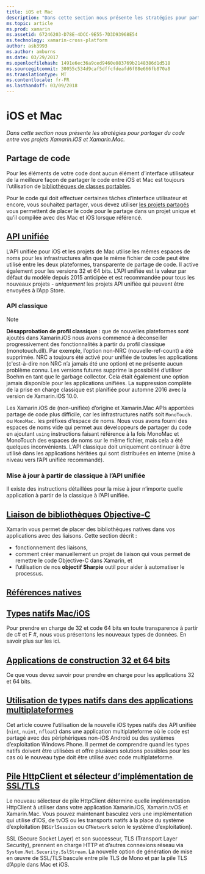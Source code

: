 ```yaml
---
title: iOS et Mac
description: "Dans cette section nous présente les stratégies pour partager du code entre vos projets Xamarin.iOS et Xamarin.Mac."
ms.topic: article
ms.prod: xamarin
ms.assetid: 67246203-D78E-4DCC-9E55-7D3D93968E54
ms.technology: xamarin-cross-platform
author: asb3993
ms.author: amburns
ms.date: 03/29/2017
ms.openlocfilehash: 1491e6ec36a9ced9460e083769b2148386d1d518
ms.sourcegitcommit: 30055c534d9caf5dffcfdeafd6f08e666fb870a8
ms.translationtype: MT
ms.contentlocale: fr-FR
ms.lasthandoff: 03/09/2018
---
```

# <a name="ios-and-mac"></a>iOS et Mac

_Dans cette section nous présente les stratégies pour partager du code entre vos projets Xamarin.iOS et Xamarin.Mac._

## <a name="code-sharing"></a>Partage de code

Pour les éléments de votre code dont aucun élément d’interface utilisateur de la meilleure façon de partager le code entre iOS et Mac est toujours l’utilisation de [bibliothèques de classes portables](~/cross-platform/app-fundamentals/pcl.md).

Pour le code qui doit effectuer certaines tâches d’interface utilisateur et encore, vous souhaitez partager, vous devez utiliser [les projets partagés](~/cross-platform/app-fundamentals/shared-projects.md) vous permettent de placer le code pour le partage dans un projet unique et qu’il compilée avec des Mac et iOS lorsque référencé.

##  <a name="unified-apiunifiedindexmd"></a>[API unifiée](unified/index.md)

L’API unifiée pour iOS et les projets de Mac utilise les mêmes espaces de noms pour les infrastructures afin que le même fichier de code peut être utilisé entre les deux plateformes, transparente de partage de code. Il active également pour les versions 32 et 64 bits. L’API unifiée est la valeur par défaut du modèle depuis 2015 anticipée et est recommandée pour tous les nouveaux projets - *uniquement* les projets API unifiée qui peuvent être envoyées à l’App Store.

### <a name="classic-apis"></a>API classique

> [!NOTE]
> **Désapprobation de profil classique :** que de nouvelles plateformes sont ajoutés dans Xamarin.iOS nous avons commencé à déconseiller progressivement des fonctionnalités à partir du profil classique (monotouch.dll). Par exemple, l’option non-NRC (nouvelle-ref-count) a été supprimée. NRC a toujours été activé pour unifiée de toutes les applications (c'est-à-dire non NRC n’a jamais été une option) et ne présente aucun problème connu. Les versions futures supprime la possibilité d’utiliser Boehm en tant que le garbage collector. Cela était également une option jamais disponible pour les applications unifiées. La suppression complète de la prise en charge classique est planifiée pour automne 2016 avec la version de Xamarin.iOS 10.0.

Les Xamarin.iOS de (non-unifiée) d’origine et Xamarin.Mac APIs apportées partage de code plus difficile, car les infrastructures natifs soit `MonoTouch.` ou `MonoMac.` les préfixes d’espace de noms.  Nous vous avons fourni des espaces de noms vide qui permet aux développeurs de partager du code en ajoutant `using` instructions faisant référence à la fois MonoMac et MonoTouch des espaces de noms sur le même fichier, mais cela a été quelques inconvénients. L’API classique doit uniquement continuer à être utilisé dans les applications héritées qui sont distribuées en interne (mise à niveau vers l’API unifiée recommandé).


### <a name="updating-from-classic-to-the-unified-api"></a>Mise à jour à partir de classique à l’API unifiée

Il existe des instructions détaillées pour la mise à jour n’importe quelle application à partir de la classique à l’API unifiée.

## <a name="binding-objective-c-librariesbindingindexmd"></a>[Liaison de bibliothèques Objective-C](binding/index.md)

Xamarin vous permet de placer des bibliothèques natives dans vos applications avec des liaisons. Cette section décrit :

- fonctionnement des liaisons,
- comment créer manuellement un projet de liaison qui vous permet de remettre le code Objective-C dans Xamarin, et
- l’utilisation de nos **objectif Sharpie** outil pour aider à automatiser le processus.

## <a name="native-referencesnative-referencesmd"></a>[Références natives](native-references.md)



##  <a name="macios-native-typesnativetypesmd"></a>[Types natifs Mac/iOS](nativetypes.md)

Pour prendre en charge de 32 et code 64 bits en toute transparence à partir de c# et F #, nous vous présentons les nouveaux types de données.   En savoir plus sur les ici.

##  <a name="building-32-and-64-bit-apps32-and-64indexmd"></a>[Applications de construction 32 et 64 bits](32-and-64/index.md)

Ce que vous devez savoir pour prendre en charge pour les applications 32 et 64 bits.

## <a name="working-with-native-types-in-cross-platform-appsnative-types-cross-platformmd"></a>[Utilisation de types natifs dans des applications multiplateformes](native-types-cross-platform.md)

Cet article couvre l’utilisation de la nouvelle iOS types natifs des API unifiée (`nint`, `nuint`, `nfloat`) dans une application multiplateforme où le code est partagé avec des périphériques non-iOS Android ou des systèmes d’exploitation Windows Phone.
Il permet de comprendre quand les types natifs doivent être utilisées et offre plusieurs solutions possibles pour les cas où le nouveau type doit être utilisé avec code multiplateforme.


## <a name="httpclient-stack-and-ssltls-implementation-selectorhttp-stackmd"></a>[Pile HttpClient et sélecteur d’implémentation de SSL/TLS](http-stack.md)

Le nouveau sélecteur de pile HttpClient détermine quelle implémentation HttpClient à utiliser dans votre application Xamarin.iOS, Xamarin.tvOS et Xamarin.Mac. Vous pouvez maintenant basculez vers une implémentation qui utilise d’iOS, de tvOS ou les transports natifs à la place du système d’exploitation (`NSUrlSession` ou `CFNetwork` selon le système d’exploitation).

SSL (Secure Socket Layer) et son successeur, TLS (Transport Layer Security), prennent en charge HTTP et d’autres connexions réseau via `System.Net.Security.SslStream`. La nouvelle option de génération de mise en œuvre de SSL/TLS bascule entre pile TLS de Mono et par la pile TLS d’Apple dans Mac et iOS.
